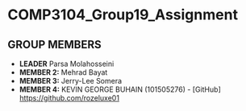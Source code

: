 # COMP3104_Group19_Assignment

## GROUP MEMBERS
- **LEADER** Parsa Molahosseini
- **MEMBER 2:** Mehrad Bayat
- **MEMBER 3:** Jerry-Lee Somera
- **MEMBER 4:** KEVIN GEORGE BUHAIN (101505276) - [GitHub] https://github.com/rozeluxe01